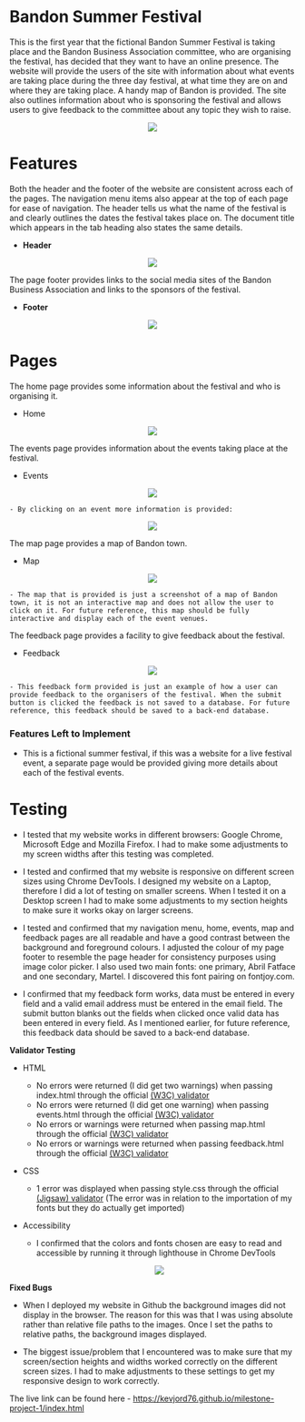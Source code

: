 <!--- Website name -->
# Bandon Summer Festival

<!--- Website overview -->
This is the first year that the fictional Bandon Summer Festival is taking place and the Bandon Business Association committee, who are organising the festival, has decided that they want to have an online presence. The website will provide the users of the site with information about what events are taking place during the three day festival, at what time they are on and where they are taking place. A handy map of Bandon is provided. The site also outlines information about who is sponsoring the festival and allows users to give feedback to the committee about any topic they wish to raise.  

<!--- Responsive design image -->
<p align="center">
  <img src="./assets/images/responsive-home.jpg"/>  
</p>

<!--- Outline the features of the website -->
# Features

Both the header and the footer of the website are consistent across each of the pages. The navigation menu items also appear at the top of each page for ease of navigation. The header tells us what the name of the festival is and clearly outlines the dates the festival takes place on. The document title which appears in the tab heading also states the same details. 

<!--- Header image -->
- __Header__
<p align="center">
  <img src="./assets/images/menu.jpg"/>
</p>

The page footer provides links to the social media sites of the Bandon Business Association and links to the sponsors of the festival. 

<!--- Footer image -->
- __Footer__
<p align="center">
  <img src="./assets/images/footer.jpg"/>
</p>

<!--- Outline what each of the pages does -->
# Pages

The home page provides some information about the festival and who is organising it.

<!--- Home page image -->
- Home
<p align="center">
  <img src="./assets/images/home.jpg"/>
</p>

The events page provides information about the events taking place at the festival.

<!--- Events page image -->
- Events
<p align="center">
  <img src="./assets/images/events.jpg"/>
</p>

<!--- Events more info image -->
    - By clicking on an event more information is provided:
<p align="center">
  <img src="./assets/images/events-info.jpg"/>
</p>

The map page provides a map of Bandon town.

<!--- Map page image -->
- Map
<p align="center">
  <img src="./assets/images/map.jpg"/>
</p>

<!--- Future reference -->
    - The map that is provided is just a screenshot of a map of Bandon town, it is not an interactive map and does not allow the user to click on it. For future reference, this map should be fully interactive and display each of the event venues.

The feedback page provides a facility to give feedback about the festival.

<!--- Feedback page image -->
- Feedback
<p align="center">
  <img src="./assets/images/feedback.jpg"/>
</p>

<!--- Future reference -->
    - This feedback form provided is just an example of how a user can provide feedback to the organisers of the festival. When the submit button is clicked the feedback is not saved to a database. For future reference, this feedback should be saved to a back-end database.

### Features Left to Implement

<!--- Future reference -->
- This is a fictional summer festival, if this was a website for a live festival event, a separate page would be provided giving more details about each of the festival events.

<!--- Outline my testing -->
# Testing

- I tested that my website works in different browsers: Google Chrome, Microsoft Edge and Mozilla Firefox. I had to make some adjustments to my screen widths after this testing was completed.

- I tested and confirmed that my website is responsive on different screen sizes using Chrome DevTools. I designed my website on a Laptop, therefore I did a lot of testing on smaller screens. When I tested it on a Desktop screen I had to make some adjustments to my section heights to make sure it works okay on larger screens.

- I tested and confirmed that my navigation menu, home, events, map and feedback pages are all readable and have a good contrast between the background and foreground colours. I adjusted the colour of my page footer to resemble the page header for consistency purposes using image color picker. I also used two main fonts: one primary, Abril Fatface and one secondary, Martel. I discovered this font pairing on fontjoy.com.    

- I confirmed that my feedback form works, data must be entered in every field and a valid email address must be entered in the email field. The submit button blanks out the fields when clicked once valid data has been entered in every field. As I mentioned earlier, for future reference, this feedback data should be saved to a back-end database.

<!--- Outline the validator testing done -->
__Validator Testing__

- HTML
  - No errors were returned (I did get two warnings) when passing index.html through the official [(W3C) validator](https://validator.w3.org/nu/?doc=https%3A%2F%2Fkevjord76.github.io%2Fmilestone-project-1%2Findex.html)
  - No errors were returned (I did get one warning) when passing events.html through the official [(W3C) validator](https://validator.w3.org/nu/?doc=https%3A%2F%2Fkevjord76.github.io%2Fmilestone-project-1%2Fevents.html)
  - No errors or warnings were returned when passing map.html through the official [(W3C) validator](https://validator.w3.org/nu/?doc=https%3A%2F%2Fkevjord76.github.io%2Fmilestone-project-1%2Fmap.html)
  - No errors or warnings were returned when passing feedback.html through the official [(W3C) validator](https://validator.w3.org/nu/?doc=https%3A%2F%2Fkevjord76.github.io%2Fmilestone-project-1%2Ffeedback.html)
- CSS
  - 1 error was displayed when passing style.css through the official [(Jigsaw) validator](https://jigsaw.w3.org/css-validator/validator?uri=https%3A%2F%2Fkevjord76.github.io%2Fmilestone-project-1%2Fassets%2Fcss%2Fstyle.css&profile=css3svg&usermedium=all&warning=1&vextwarning=&lang=en) (The error was in relation to the importation of my fonts but they do actually get imported)

- Accessibility
  - I confirmed that the colors and fonts chosen are easy to read and accessible by running it through lighthouse in Chrome DevTools

  <p align="center">
  <img src="./assets/images/lighthouse.jpg"/>
</p>
    
<!--- Outline the bugs found -->
__Fixed Bugs__

- When I deployed my website in Github the background images did not display in the browser. The reason for this was that I was using absolute rather than relative file paths to the images. Once I set the paths to relative paths, the background images displayed.

- The biggest issue/problem that I encountered was to make sure that my screen/section heights and widths worked correctly on the different screen sizes. I had to make adjustments to these settings to get my responsive design to work correctly.

The live link can be found here - https://kevjord76.github.io/milestone-project-1/index.html 


